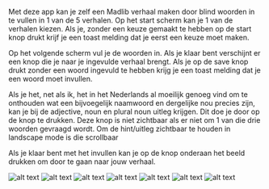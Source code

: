 Met deze app kan je zelf een Madlib verhaal maken door blind woorden in te vullen in 1 van de 5 verhalen.
Op het start scherm kan je 1 van de verhalen kiezen. Als je, zonder een keuze gemaakt te hebben
op de start knop drukt krijf je een toast melding dat je eerst een keuze moet maken.


Op het volgende scherm vul je de woorden in. Als je klaar bent verschijnt er een knop die je naar je 
ingevulde verhaal brengt. Als je op de save knop drukt zonder een woord ingevuld te hebben krijg je
een toast melding dat je een woord moet invullen.

Als je het, net als ik, het in het Nederlands al moeilijk genoeg vind om te onthouden wat een 
bijvoegelijk naamwoord en dergelijke nou precies zijn, kan je bij de adjective, noun en plural noun
uitleg krijgen. Dit doe je door op de knop te drukken. Deze knop is niet zichtbaar als er niet om
1 van die drie woorden gevraagd wordt. Om de hint/uitleg zichtbaar te houden in landscape mode is
die scrollbaar

Als je klaar bent met het invullen kan je op de knop onderaan het beeld drukken om door te gaan naar
jouw verhaal.

![alt text](ml_start_portrait.png?raw=true)
![alt text](ml_start_landscape.png?raw=true)
![alt text](fillin_in.png?raw=true)
![alt text](filling_in_hint.png?raw=true)
![alt text](filling_in_hint_landscape.png?raw=true)
![alt text](ml_finished.png?raw=true)
![alt text](story.png?raw=true)
